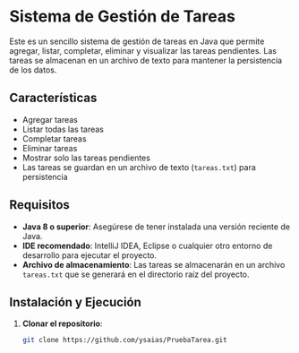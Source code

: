 # Sistema de Gestión de Tareas

Este es un sencillo sistema de gestión de tareas en Java que permite agregar, listar, completar, eliminar y visualizar las tareas pendientes. Las tareas se almacenan en un archivo de texto para mantener la persistencia de los datos.

## Características

- Agregar tareas
- Listar todas las tareas
- Completar tareas
- Eliminar tareas
- Mostrar solo las tareas pendientes
- Las tareas se guardan en un archivo de texto (`tareas.txt`) para persistencia

## Requisitos

- **Java 8 o superior**: Asegúrese de tener instalada una versión reciente de Java.
- **IDE recomendado**: IntelliJ IDEA, Eclipse o cualquier otro entorno de desarrollo para ejecutar el proyecto.
- **Archivo de almacenamiento**: Las tareas se almacenarán en un archivo `tareas.txt` que se generará en el directorio raíz del proyecto.

## Instalación y Ejecución

1. **Clonar el repositorio**:
   ```bash
   git clone https://github.com/ysaias/PruebaTarea.git

